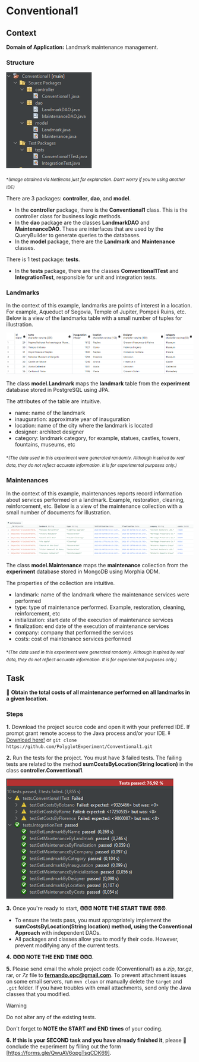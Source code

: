 # Conventional1

## Context

**Domain of Application:** Landmark maintenance management.

### Structure

![Structure](/docs/structure.png)

<sub>*_(Image obtained via NetBeans just for explanation. Don't worry if you're using another IDE)_</sub>

There are 3 packages: **controller**, **dao**, and **model**.
- In the **controller** package, there is the **Conventional1** class. This is the controller class for business logic methods.
- In the **dao** package are the classes **LandmarkDAO** and **MaintenanceDAO**. These are interfaces that are used by the QueryBuilder to generate queries to the databases.
- In the **model** package, there are the **Landmark** and **Maintenance** classes. 

There is 1 test package: **tests**.
- In the **tests** package, there are the classes **Conventional1Test** and **IntegrationTest**, responsible for unit and integration tests.

### Landmarks

In the context of this example, landmarks are points of interest in a location. For example, Aqueduct of Segovia, Temple of Jupiter, Pompeii Ruins, etc. Below is a view of the landmarks table with a small number of tuples for illustration.

![Table](/docs/table.png)

The class **model.Landmark** maps the **landmark** table from the **experiment** database stored in PostgreSQL using JPA.

The attributes of the table are intuitive.
- name: name of the landmark
- inauguration: approximate year of inauguration
- location: name of the city where the landmark is located
- designer: architect designer
- category: landmark category, for example, statues, castles, towers, fountains, museums, etc

<sub>*_(The data used in this experiment were generated randomly. Although inspired by real data, they do not reflect accurate information. It is for experimental purposes only.)_</sub>

### Maintenances

In the context of this example, maintenances reports record information about services performed on a landmark. Example, restoration, cleaning, reinforcement, etc. Below is a view of the maintenance collection with a small number of documents for illustration.

![Collection](/docs/collection.png)

The class **model.Maintenance** maps the **maintenance** collection from the **experiment** database stored in MongoDB using Morphia ODM.

The properties of the collection are intuitive.
- landmark: name of the landmark where the maintenance services were performed
- type: type of maintenance performed. Example, restoration, cleaning, reinforcement, etc
- initialization: start date of the execution of maintenance services
- finalization: end date of the execution of maintenance services
- company: company that performed the services
- costs: cost of maintenance services performed

<sub>*_(The data used in this experiment were generated randomly. Although inspired by real data, they do not reflect accurate information. It is for experimental purposes only.)_</sub>

## Task

🎯 **Obtain the total costs of all maintenance performed on all landmarks in a given location.**

### Steps

**1.** Download the project source code and open it with your preferred IDE. If prompt grant remote access to the Java process and/or your IDE.
⏬ [Download here!](https://codeload.github.com/PolyglotExperiment/Conventional1/zip/refs/heads/main) or `git clone https://github.com/PolyglotExperiment/Conventional1.git`

**2.** Run the tests for the project. You must have **3** failed tests. The failing tests are related to the method **sumCostsByLocation(String location)** in the class **controller.Conventional1**.

![Tests](/docs/tests.png)

**3.** Once you're ready to start, **⏰⏰⏰ NOTE THE START TIME ⏰⏰⏰**.
- To ensure the tests pass, you must appropriately implement the **sumCostsByLocation(String location) method, using the Conventional Approach** with independent DAOs.
- All packages and classes allow you to modify their code. However, prevent modifying any of the current tests.

**4.** **⏰⏰⏰ NOTE THE END TIME ⏰⏰⏰**.

**5.** Please send email the whole project code (Conventional1) as a _zip_, _tar.gz_, rar, or _7z_ file to **fernando.opc@gmail.com**. To prevent attachment issues on some email servers, run `mvn clean` or manually delete the `target` and `.git` folder. If you have troubles with email attachments, send only the Java classes that you modified.
  
> [!WARNING]
> Do not alter any of the existing tests.
> 
> Don't forget to **NOTE the START and END times** of your coding.

**6.** **If this is your SECOND task and you have already finished it**, please 🎯 conclude the experiment by filling out the form [https://forms.gle/QwuAV6opgTsqCDK69].
